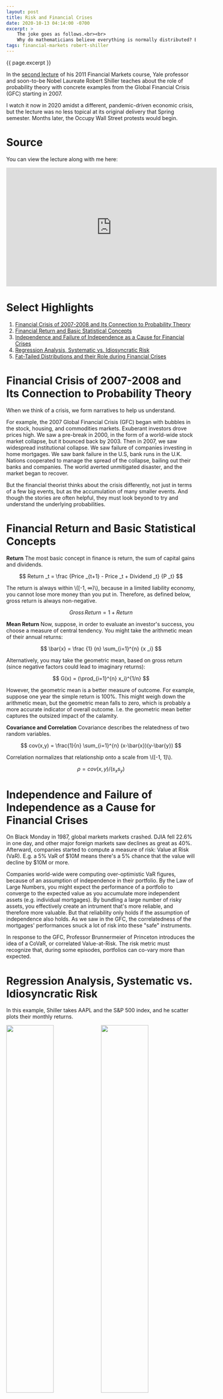 ```yaml
---
layout: post
title: Risk and Financial Crises
date: 2020-10-13 04:14:00 -0700
excerpt: >
    The joke goes as follows.<br><br>
    Why do mathematicians believe everything is normally distributed? Because applied scientists say so. And why do applied scientists believe it? Because mathematicians proved it.
tags: financial-markets robert-shiller
---
```


<span class='tagline'>{{ page.excerpt }}</span>

In the [second lecture](https://www.youtube.com/watch?v=QbosMr2JVrc&list=PL8FB14A2200B87185) of his 2011 Financial Markets course, Yale professor and soon-to-be Nobel Laureate Robert Shiller teaches about the role of probability theory with concrete examples from the Global Financial Crisis (GFC) starting in 2007. 

I watch it now in 2020 amidst a different, pandemic-driven economic crisis, but the lecture was no less topical at its original delivery that Spring semester. Months later, the Occupy Wall Street protests would begin.

# Source
You can view the lecture along with me here:
<iframe width="560" height="315" src="https://www.youtube.com/embed/QbosMr2JVrc" frameborder="0" allow="accelerometer; autoplay; clipboard-write; encrypted-media; gyroscope; picture-in-picture" allowfullscreen></iframe>

# Select Highlights

1. [Financial Crisis of 2007-2008 and Its Connection to Probability Theory](#financial-crisis-of-2007-2008-and-its-connection-to-probability-theory)
2. [Financial Return and Basic Statistical Concepts](#financial-return-and-basic-statistical-concepts)
3. [Independence and Failure of Independence as a Cause for Financial Crises](#independence-and-failure-of-independence-as-a-cause-for-financial-crises)
4. [Regression Analysis, Systematic vs. Idiosyncratic Risk](#regression-analysis-systematic-vs-idiosyncratic-risk)
5. [Fat-Tailed Distributions and their Role during Financial Crises](#fat-tailed-distributions-and-their-role-during-financial-crises)

# Financial Crisis of 2007-2008 and Its Connection to Probability Theory
When we think of a crisis, we form narratives to help us understand.

For example, the 2007 Global Financial Crisis (GFC) began with bubbles in the stock, housing, and commodities markets. Exuberant investors drove prices high. We saw a pre-break in 2000, in the form of a world-wide stock market collapse, but it bounced back by 2003. Then in 2007, we saw widespread institutional collapse. We saw failure of companies investing in home mortgages. We saw bank failure in the U.S, bank runs in the U.K. Nations cooperated to manage the spread of the collapse, bailing out their banks and companies. The world averted unmitigated disaster, and the market began to recover.

But the financial theorist thinks about the crisis differently, not just in terms of a few big events, but as the accumulation of many smaller events. And though the stories are often helpful, they must look beyond to try and understand the underlying probabilities.

# Financial Return and Basic Statistical Concepts
**Return**
The most basic concept in finance is return, the sum of capital gains and dividends.

$$ Return _t = \frac {Price _{t+1} - Price _t + Dividend _t} {P _t} $$

The return is always within \\([-1, ∞)\\), because in a limited liability economy, you cannot lose more money than you put in. Therefore, as defined below, gross return is always non-negative.

$$ Gross\,Return = 1 + Return $$

**Mean Return**
Now, suppose, in order to evaluate an investor's success, you choose a measure of central tendency. You might take the arithmetic mean of their annual returns:

$$ \bar{x} = \frac {1} {n} \sum_{i=1}^{n} {x _i} $$

Alternatively, you may take the geometric mean, based on gross return (since negative factors could lead to imaginary returns):

$$ G(x) = (\prod_{i=1}^{n} x_i)^{1/n} $$

However, the geometric mean is a better measure of outcome. For example, suppose one year the simple return is 100%. This might weigh down the arithmetic mean, but the geometric mean falls to zero, which is probably a more accurate indicator of overall outcome. I.e. the geometric mean better captures the outsized impact of the calamity.

**Covariance and Correlation**
Covariance describes the relatedness of two random variables.

$$ cov(x,y) = \frac{1}{n} \sum_{i=1}^{n} (x-\bar{x})(y-\bar{y}) $$

Correlation normalizes that relationship onto a scale from \\([-1, 1]\\).

$$ \rho = cov(x,y)/(s_x s_y) $$

# Independence and Failure of Independence as a Cause for Financial Crises
On Black Monday in 1987, global markets markets crashed. DJIA fell 22.6% in one day, and other major foreign markets saw declines as great as 40%. Afterward, companies started to compute a measure of risk: Value at Risk (VaR). E.g. a 5% VaR of $10M means there's a 5% chance that the value will decline by $10M or more.

Companies world-wide were computing over-optimistic VaR figures, because of an assumption of independence in their portfolio. By the Law of Large Numbers, you might expect the performance of a portfolio to converge to the expected value as you accumulate more independent assets (e.g. individual mortgages). By bundling a large number of risky assets, you effectively create an intrument that's more reliable, and therefore more valuable. But that reliability only holds if the assumption of independence also holds. As we saw in the GFC, the correlatedness of the mortgages' performances snuck a lot of risk into these "safe" instruments.

In response to the GFC, Professor Brunnermeier of Princeton introduces the idea of a CoVaR, or correlated Value-at-Risk. The risk metric must recognize that, during some episodes, portfolios can co-vary more than expected.

# Regression Analysis, Systematic vs. Idiosyncratic Risk

In this example, Shiller takes AAPL and the S&P 500 index, and he scatter plots their monthly returns.

<img style='float: left; width: 50%;' src='/assets/img/risk-and-financial-crises/returns.png'/>
<img style='float: left; width: 50%;' src='/assets/img/risk-and-financial-crises/regression.png'/>

The linear regression line has a slope, called the `beta` which measures the stock's volatility over the market. So we have the formula:

$$ Return_{Total} = Return_{Market} + Return_{Idiosyncratic} = \beta*Return_{S\&P} + Return_{Idiosyncratic} $$

# Fat-Tailed Distributions and their Role during Financial Crises

There's a traditional assumption in finances, which turned out to be incorrect in the GFC: random shocks to the financial economy are normally distributed.

The Central Limit Theorem notes that, for independent identically distributed random variables with finite variance, a distribution of the average of these variables converges to the normal distribution. In other words, like so many things we observe in nature, averages are approximately normally distributed. 

But the normal distribution does not have fat tails, and does not fit with the regular outliers we observe in finance. For example, the probability of Black Monday's 20.5% drop should have a probability of \\( 10^{-71} \\) based on observations of daily swings, fitted to a normal distribution. 

<img src='/assets/img/risk-and-financial-crises/histogram.png'/>

Independence leads to the law of large numbers, and a certain expectation of stability. But that expectation is only as good as its assumption of independence, and the financial crisis seems to be related to people's failure to understand the limits of that assumption.
